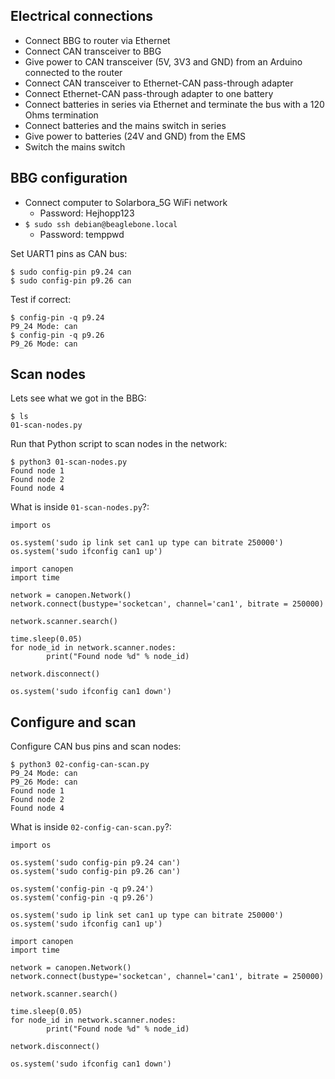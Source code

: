 
## Electrical connections

- Connect BBG to router via Ethernet
- Connect CAN transceiver to BBG
- Give power to CAN transceiver (5V, 3V3 and GND) from an Arduino connected to the router
- Connect CAN transceiver to Ethernet-CAN pass-through adapter
- Connect Ethernet-CAN pass-through adapter to one battery
- Connect batteries in series via Ethernet and terminate the bus with a 120 Ohms termination
- Connect batteries and the mains switch in series
- Give power to batteries (24V and GND) from the EMS
- Switch the mains switch

## BBG configuration

- Connect computer to Solarbora_5G WiFi network
  - Password: Hejhopp123
- `$ sudo ssh debian@beaglebone.local`
  - Password: temppwd

Set UART1 pins as CAN bus:
```
$ sudo config-pin p9.24 can
$ sudo config-pin p9.26 can
```

Test if correct:
```
$ config-pin -q p9.24
P9_24 Mode: can
$ config-pin -q p9.26
P9_26 Mode: can
```

## Scan nodes

Lets see what we got in the BBG:
```
$ ls
01-scan-nodes.py
```

Run that Python script to scan nodes in the network:
```
$ python3 01-scan-nodes.py
Found node 1
Found node 2
Found node 4
```

What is inside `01-scan-nodes.py`?:
```
import os

os.system('sudo ip link set can1 up type can bitrate 250000')
os.system('sudo ifconfig can1 up')

import canopen
import time

network = canopen.Network()
network.connect(bustype='socketcan', channel='can1', bitrate = 250000)

network.scanner.search()

time.sleep(0.05)
for node_id in network.scanner.nodes:
        print("Found node %d" % node_id)

network.disconnect()

os.system('sudo ifconfig can1 down')
```

## Configure and scan

Configure CAN bus pins and scan nodes:
```
$ python3 02-config-can-scan.py
P9_24 Mode: can
P9_26 Mode: can
Found node 1
Found node 2
Found node 4
```

What is inside `02-config-can-scan.py`?:
```
import os

os.system('sudo config-pin p9.24 can')
os.system('sudo config-pin p9.26 can')

os.system('config-pin -q p9.24')
os.system('config-pin -q p9.26')

os.system('sudo ip link set can1 up type can bitrate 250000')
os.system('sudo ifconfig can1 up')

import canopen
import time

network = canopen.Network()
network.connect(bustype='socketcan', channel='can1', bitrate = 250000)

network.scanner.search()

time.sleep(0.05)
for node_id in network.scanner.nodes:
        print("Found node %d" % node_id)

network.disconnect()

os.system('sudo ifconfig can1 down')
```
